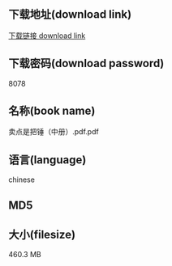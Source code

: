 ## 下载地址(download link)
[下载链接 download link](https://voluble-croquembouche-d321dc.netlify.app/?s=%E5%8D%96%E7%82%B9%E6%98%AF%E6%8A%8A%E9%94%A4%EF%BC%88%E4%B8%AD%E5%86%8C%EF%BC%89.pdf)

## 下载密码(download password)
8078

## 名称(book name)
卖点是把锤（中册）.pdf.pdf

## 语言(language)
chinese

## MD5


## 大小(filesize)
460.3 MB
